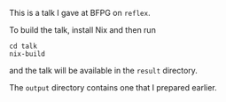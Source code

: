 This is a talk I gave at BFPG on `reflex`.

To build the talk, install Nix and then run 
```
cd talk
nix-build
```
and the talk will be available in the `result` directory.

The `output` directory contains one that I prepared earlier.
